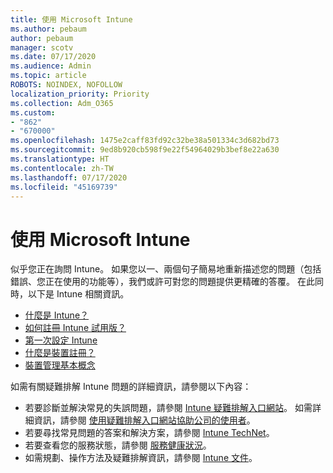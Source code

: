 ```yaml
---
title: 使用 Microsoft Intune
ms.author: pebaum
author: pebaum
manager: scotv
ms.date: 07/17/2020
ms.audience: Admin
ms.topic: article
ROBOTS: NOINDEX, NOFOLLOW
localization_priority: Priority
ms.collection: Adm_O365
ms.custom:
- "862"
- "670000"
ms.openlocfilehash: 1475e2caff83fd92c32be38a501334c3d682bd73
ms.sourcegitcommit: 9ed8b920cb598f9e22f54964029b3bef8e22a630
ms.translationtype: HT
ms.contentlocale: zh-TW
ms.lasthandoff: 07/17/2020
ms.locfileid: "45169739"
---
```

# <a name="working-with-microsoft-intune"></a>使用 Microsoft Intune

似乎您正在詢問 Intune。 如果您以一、兩個句子簡易地重新描述您的問題（包括錯誤、您正在使用的功能等），我們或許可對您的問題提供更精確的答覆。 在此同時，以下是 Intune 相關資訊。

- [什麼是 Intune？](https://docs.microsoft.com/intune/what-is-intune)
- [如何註冊 Intune 試用版？](https://docs.microsoft.com/intune/free-trial-sign-up)
- [第一次設定 Intune](https://docs.microsoft.com/intune/setup-steps)
- [什麼是裝置註冊？](https://docs.microsoft.com/intune/device-enrollment)
- [裝置管理基本概念](https://docs.microsoft.com/mem/intune/fundamentals/)

如需有關疑難排解 Intune 問題的詳細資訊，請參閱以下內容：

- 若要診斷並解決常見的失誤問題，請參閱 [Intune 疑難排解入口網站](https://aka.ms/intunetroubleshooting)。 如需詳細資訊，請參閱 [使用疑難排解入口網站協助公司的使用者](https://docs.microsoft.com/intune/help-desk-operators)。
- 若要尋找常見問題的答案和解決方案，請參閱 [Intune TechNet](https://aka.ms/intuneforums)。
- 若要查看您的服務狀態，請參閱 [服務健康狀況](https://portal.office.com/AdminPortal/Home#/servicehealth)。
- 如需規劃、操作方法及疑難排解資訊，請參閱 [Intune 文件](https://docs.microsoft.com/intune/)。